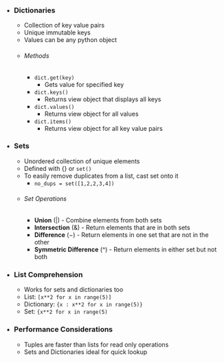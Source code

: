 
- ### Dictionaries
	- Collection of key value pairs
	- Unique immutable keys
	- Values can be any python object
	- ###### Methods
		- `dict.get(key)`
			- Gets value for specified key
		- `dict.keys()`
			- Returns view object that displays all keys
		- `dict.values()`
			- Returns view object for all values
		- `dict.items()`
			- Returns view object for all key value pairs

- ### Sets
	- Unordered collection of unique elements
	- Defined with $\{\}$ or `set()`
	- To easily remove duplicates from a list, cast set onto it
		- `no_dups = set([1,2,2,3,4])`
	- ###### Set Operations
		- **Union** ($|$) - Combine elements from both sets
		- **Intersection** (&) - Return elements that are in both sets
		- **Difference** ($-$) - Return elements in one set that are not in the other
		- **Symmetric Difference** (^) - Return elements in either set but not both

- ### List Comprehension
	- Works for sets and dictionaries too
	- List: `[x**2 for x in range(5)]`
	- Dictionary: `{x : x**2 for x in range(5)}`
	- Set: `{x**2 for x in range(5)`

- ### Performance Considerations
	- Tuples are faster than lists for read only operations
	- Sets and Dictionaries ideal for quick lookup
